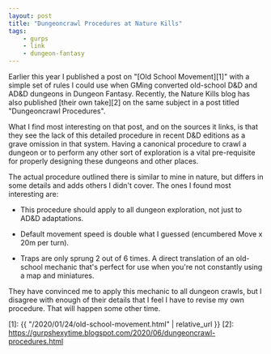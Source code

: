 ```yaml
---
layout: post
title: "Dungeoncrawl Procedures at Nature Kills"
tags:
    - gurps
    - link
    - dungeon-fantasy
---
```


Earlier this year I published a post on "[Old School Movement][1]" with a simple
set of rules I could use when GMing converted old-school D&D and AD&D dungeons
in Dungeon Fantasy. Recently, the Nature Kills blog has also published [their
own take][2] on the same subject in a post titled "Dungeoncrawl Procedures".

What I find most interesting on that post, and on the sources it links, is that
they see the lack of this detailed procedure in recent D&D editions as a grave
omission in that system. Having a canonical procedure to crawl a dungeon or to
perform any other sort of exploration is a vital pre-requisite for properly
designing these dungeons and other places.

The actual procedure outlined there is similar to mine in nature, but differs in
some details and adds others I didn't cover. The ones I found most interesting
are:

- This procedure should apply to all dungeon exploration, not just to AD&D
  adaptations.

- Default movement speed is double what I guessed (encumbered Move x 20m per
turn).

- Traps are only sprung 2 out of 6 times. A direct translation of an old-school
  mechanic that's perfect for use when you're not constantly using a map and
  miniatures.

They have convinced me to apply this mechanic to all dungeon crawls, but I
disagree with enough of their details that I feel I have to revise my own
procedure. That will happen some other time.

[1]: {{ "/2020/01/24/old-school-movement.html" | relative_url }}
[2]: https://gurpshexytime.blogspot.com/2020/06/dungeoncrawl-procedures.html
